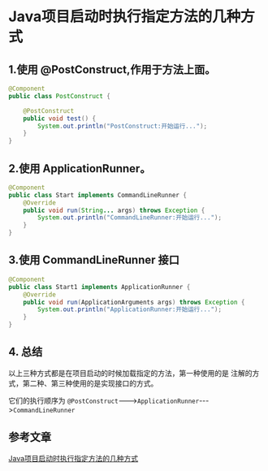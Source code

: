 # Java项目启动时执行指定方法的几种方式

## 1.使用 @PostConstruct,作用于方法上面。

```java
@Component
public class PostConstruct {

    @PostConstruct
    public void test() {
        System.out.println("PostConstruct:开始运行...");
    }
}
```

## 2.使用 ApplicationRunner。

```java
@Component
public class Start implements CommandLineRunner {
    @Override
    public void run(String... args) throws Exception {
        System.out.println("CommandLineRunner:开始运行...");
    }
}
```

## 3.使用 CommandLineRunner 接口

```java
@Component
public class Start1 implements ApplicationRunner {
    @Override
    public void run(ApplicationArguments args) throws Exception {
        System.out.println("ApplicationRunner:开始运行...");
    }
}
```

## 4. 总结

以上三种方式都是在项目启动的时候加载指定的方法，第一种使用的是 注解的方式，第二种、第三种使用的是实现接口的方式。

它们的执行顺序为 `@PostConstruct`--->`ApplicationRunner`--->`CommandLineRunner`

## 参考文章

[Java项目启动时执行指定方法的几种方式](https://www.cnblogs.com/mmzs/p/14567264.html)